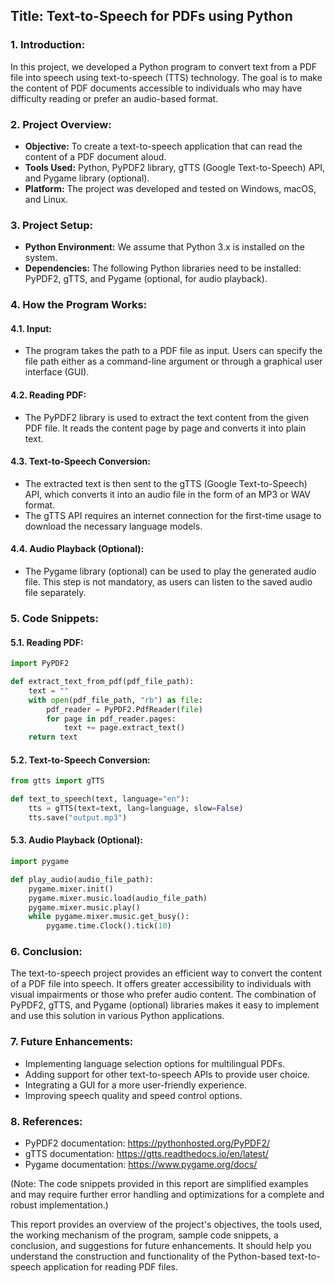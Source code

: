## Title: Text-to-Speech for PDFs using Python

### 1. Introduction:
In this project, we developed a Python program to convert text from a PDF file into speech using text-to-speech (TTS) technology. The goal is to make the content of PDF documents accessible to individuals who may have difficulty reading or prefer an audio-based format.

### 2. Project Overview:
- **Objective:** To create a text-to-speech application that can read the content of a PDF document aloud.
- **Tools Used:** Python, PyPDF2 library, gTTS (Google Text-to-Speech) API, and Pygame library (optional).
- **Platform:** The project was developed and tested on Windows, macOS, and Linux.

### 3. Project Setup:
- **Python Environment:** We assume that Python 3.x is installed on the system.
- **Dependencies:** The following Python libraries need to be installed: PyPDF2, gTTS, and Pygame (optional, for audio playback).

### 4. How the Program Works:

#### 4.1. Input:
- The program takes the path to a PDF file as input. Users can specify the file path either as a command-line argument or through a graphical user interface (GUI).

#### 4.2. Reading PDF:
- The PyPDF2 library is used to extract the text content from the given PDF file. It reads the content page by page and converts it into plain text.

#### 4.3. Text-to-Speech Conversion:
- The extracted text is then sent to the gTTS (Google Text-to-Speech) API, which converts it into an audio file in the form of an MP3 or WAV format.
- The gTTS API requires an internet connection for the first-time usage to download the necessary language models.

#### 4.4. Audio Playback (Optional):
- The Pygame library (optional) can be used to play the generated audio file. This step is not mandatory, as users can listen to the saved audio file separately.

### 5. Code Snippets:

#### 5.1. Reading PDF:
```python
import PyPDF2

def extract_text_from_pdf(pdf_file_path):
    text = ""
    with open(pdf_file_path, "rb") as file:
        pdf_reader = PyPDF2.PdfReader(file)
        for page in pdf_reader.pages:
            text += page.extract_text()
    return text
```

#### 5.2. Text-to-Speech Conversion:
```python
from gtts import gTTS

def text_to_speech(text, language="en"):
    tts = gTTS(text=text, lang=language, slow=False)
    tts.save("output.mp3")
```

#### 5.3. Audio Playback (Optional):
```python
import pygame

def play_audio(audio_file_path):
    pygame.mixer.init()
    pygame.mixer.music.load(audio_file_path)
    pygame.mixer.music.play()
    while pygame.mixer.music.get_busy():
        pygame.time.Clock().tick(10)
```

### 6. Conclusion:
The text-to-speech project provides an efficient way to convert the content of a PDF file into speech. It offers greater accessibility to individuals with visual impairments or those who prefer audio content. The combination of PyPDF2, gTTS, and Pygame (optional) libraries makes it easy to implement and use this solution in various Python applications.

### 7. Future Enhancements:
- Implementing language selection options for multilingual PDFs.
- Adding support for other text-to-speech APIs to provide user choice.
- Integrating a GUI for a more user-friendly experience.
- Improving speech quality and speed control options.

### 8. References:
- PyPDF2 documentation: https://pythonhosted.org/PyPDF2/
- gTTS documentation: https://gtts.readthedocs.io/en/latest/
- Pygame documentation: https://www.pygame.org/docs/

(Note: The code snippets provided in this report are simplified examples and may require further error handling and optimizations for a complete and robust implementation.)

This report provides an overview of the project's objectives, the tools used, the working mechanism of the program, sample code snippets, a conclusion, and suggestions for future enhancements. It should help you understand the construction and functionality of the Python-based text-to-speech application for reading PDF files.
